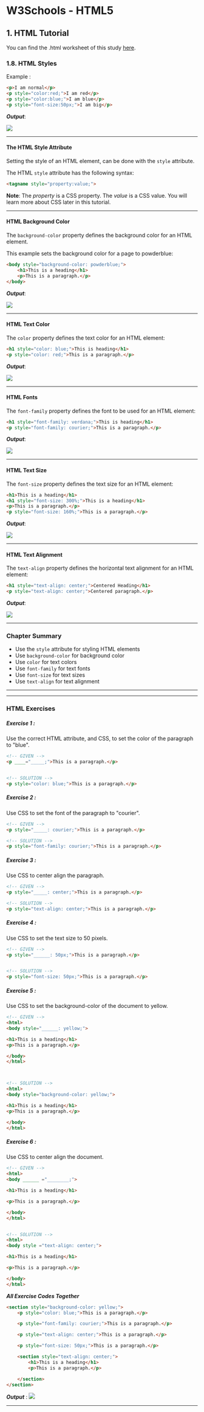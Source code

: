 # W3Schools - HTML5
## 1. HTML Tutorial

You can find the .html worksheet of this study [here](https://github.com/hevalhazalkurt/Learn_Code_Study_Notes/blob/master/W3Schools/HTML5/Notes/1.8_HTML_Styles.html).

### 1.8. HTML Styles

Example :

```html
<p>I am normal</p>
<p style="color:red;">I am red</p>
<p style="color:blue;">I am blue</p>
<p style="font-size:50px;">I am big</p>
```

***Output***:

![](http://i67.tinypic.com/kbywl2.png)


---

#### The HTML Style Attribute

Setting the style of an HTML element, can be done with the `style` attribute.

The HTML `style` attribute has the following syntax:

```html
<tagname style="property:value;">
```


**Note**: The *property* is a CSS property. The *value* is a CSS value. You will learn more about CSS later in this tutorial.


---

#### HTML Background Color

The `background-color` property defines the background color for an HTML element.

This example sets the background color for a page to powderblue:

```html
<body style="background-color: powderblue;">
	<h1>This is a heading</h1>
	<p>This is a paragraph.</p>
</body>
```

***Output***:

![](http://i66.tinypic.com/1zxurzk.png)


---

#### HTML Text Color

The `color` property defines the text color for an HTML element:

```html
<h1 style="color: blue;">This is heading</h1>
<p style="color: red;">This is a paragraph.</p>
```

***Output***:

![](http://i64.tinypic.com/21bqiox.png)


---

#### HTML Fonts

The `font-family` property defines the font to be used for an HTML element:

```html
<h1 style="font-family: verdana;">This is heading</h1>
<p style="font-family: courier;">This is a paragraph.</p>
```

***Output***:

![](http://i63.tinypic.com/153l4qq.png)


---

#### HTML Text Size

The `font-size` property defines the text size for an HTML element:

```html
<h1>This is a heading</h1>
<h1 style="font-size: 300%;">This is a heading</h1>
<p>This is a paragraph.</p>
<p style="font-size: 160%;">This is a paragraph.</p>
```

***Output***:

![](http://i65.tinypic.com/242h4qp.png)


---

#### HTML Text Alignment

The `text-align` property defines the horizontal text alignment for an HTML element:

```html
<h1 style="text-align: center;">Centered Heading</h1>
<p style="text-align: center;">Centered paragraph.</p>
```

***Output***:

![](http://i67.tinypic.com/mw8ks3.png)


---

### Chapter Summary

* Use the `style` attribute for styling HTML elements
* Use `background-color` for background color
* Use `color` for text colors
* Use `font-family` for text fonts
* Use `font-size` for text sizes
* Use `text-align` for text alignment


---
---

### HTML Exercises

##### Exercise 1 :

Use the correct HTML attribute, and CSS, to set the color of the paragraph to "blue".

```html
<!-- GIVEN -->
<p ____="_____;">This is a paragraph.</p>


<!-- SOLUTION -->
<p style="color: blue;">This is a paragraph.</p>
```

##### Exercise 2 :

Use CSS to set the font of the paragraph to "courier".

```html
<!-- GIVEN -->
<p style="_____: courier;">This is a paragraph.</p>

<!-- SOLUTION -->
<p style="font-family: courier;">This is a paragraph.</p>
```

##### Exercise 3 :

Use CSS to center align the paragraph.

```html
<!-- GIVEN -->
<p style="_____: center;">This is a paragraph.</p>

<!-- SOLUTION -->
<p style="text-align: center;">This is a paragraph.</p>
```

##### Exercise 4 :

Use CSS to set the text size to 50 pixels.

```html
<!-- GIVEN -->
<p style="______: 50px;">This is a paragraph.</p>


<!-- SOLUTION -->
<p style="font-size: 50px;">This is a paragraph.</p>
```

##### Exercise 5 :

Use CSS to set the background-color of the document to yellow.

```html
<!-- GIVEN -->
<html>
<body style="______: yellow;">

<h1>This is a heading</h1>
<p>This is a paragraph.</p>

</body>
</html>



<!-- SOLUTION -->
<html>
<body style="background-color: yellow;">

<h1>This is a heading</h1>
<p>This is a paragraph.</p>

</body>
</html>
```


##### Exercise 6 :

Use CSS to center align the document.

```html
<!-- GIVEN -->
<html>
<body ______ ="________;">

<h1>This is a heading</h1>

<p>This is a paragraph.</p>

</body>
</html>


<!-- SOLUTION -->
<html>
<body style ="text-align: center;">

<h1>This is a heading</h1>

<p>This is a paragraph.</p>

</body>
</html>
```

***All Exercise Codes Together***

```html
<section style="background-color: yellow;">
	<p style="color: blue;">This is a paragraph.</p>

	<p style="font-family: courier;">This is a paragraph.</p>

	<p style="text-align: center;">This is a paragraph.</p>

	<p style="font-size: 50px;">This is a paragraph.</p>

	<section style="text-align: center;">
		<h1>This is a heading</h1>
		<p>This is a paragraph.</p>

	</section>
</section>
```

***Output*** :
![](http://i66.tinypic.com/2ms0tgk.png)

---
